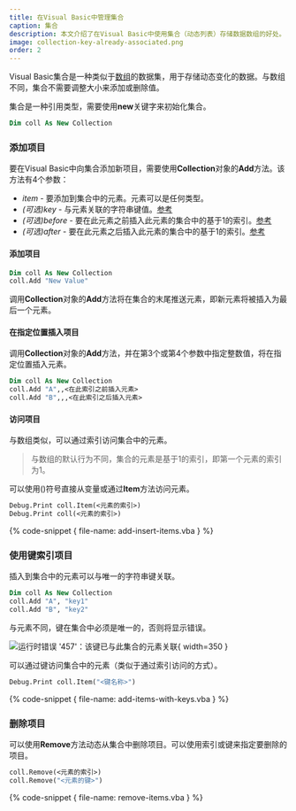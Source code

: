 ```yaml
---
title: 在Visual Basic中管理集合
caption: 集合
description: 本文介绍了在Visual Basic中使用集合（动态列表）存储数据数组的好处。
image: collection-key-already-associated.png
order: 2
---
```

Visual Basic集合是一种类似于[数组](visual-basic/data-sets/array)的数据集，用于存储动态变化的数据。与数组不同，集合不需要调整大小来添加或删除值。

集合是一种引用类型，需要使用**new**关键字来初始化集合。

~~~ vb
Dim coll As New Collection
~~~

### 添加项目

要在Visual Basic中向集合添加新项目，需要使用**Collection**对象的**Add**方法。该方法有4个参数：

* *item* - 要添加到集合中的元素。元素可以是任何类型。
* *(可选)key* - 与元素关联的字符串键值。[参考](#indexing-items-by-keys)
* *(可选)before* - 要在此元素之前插入此元素的集合中的基于1的索引。[参考](#inserting-item-at-position)
* *(可选)after* - 要在此元素之后插入此元素的集合中的基于1的索引。[参考](#inserting-item-at-position)

#### 添加项目

~~~ vb
Dim coll As New Collection
coll.Add "New Value"
~~~

调用**Collection**对象的**Add**方法将在集合的末尾推送元素，即新元素将被插入为最后一个元素。

#### 在指定位置插入项目

调用**Collection**对象的**Add**方法，并在第3个或第4个参数中指定整数值，将在指定位置插入元素。

~~~ vb
Dim coll As New Collection
coll.Add "A",,<在此索引之前插入元素>
coll.Add "B",,,<在此索引之后插入元素>
~~~

#### 访问项目

与数组类似，可以通过索引访问集合中的元素。

> 与数组的默认行为不同，集合的元素是基于1的索引，即第一个元素的索引为1。

可以使用()符号直接从变量或通过**Item**方法访问元素。

~~~ vb
Debug.Print coll.Item(<元素的索引>)
Debug.Print coll(<元素的索引>)
~~~

{% code-snippet { file-name: add-insert-items.vba } %}

### 使用键索引项目

插入到集合中的元素可以与唯一的字符串键关联。

~~~ vb
Dim coll As New Collection
coll.Add "A", "key1"
coll.Add "B", "key2"
~~~

与元素不同，键在集合中必须是唯一的，否则将显示错误。

![运行时错误 '457'：该键已与此集合的元素关联](collection-key-already-associated.png){ width=350 }

可以通过键访问集合中的元素（类似于通过索引访问的方式）。

~~~ vb
Debug.Print coll.Item("<键名称>")
~~~

{% code-snippet { file-name: add-items-with-keys.vba } %}

### 删除项目

可以使用**Remove**方法动态从集合中删除项目。可以使用索引或键来指定要删除的项目。

~~~ vb
coll.Remove(<元素的索引>)
coll.Remove("<元素的键>")
~~~

{% code-snippet { file-name: remove-items.vba } %}
